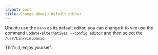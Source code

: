 ```yaml
---
layout: post
title: Change Ubuntu default editor
---
```


Ubuntu use the `nano` as  its default editor, you can change it to vim use the command `update-alternatives --config editor` and then select the `/usr/bin/vim.basic`.

Thit's it, enjoy yourself.
